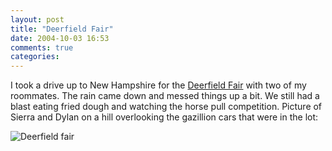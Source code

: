 ```yaml
---
layout: post
title: "Deerfield Fair"
date: 2004-10-03 16:53
comments: true
categories: 
---
```

I took a drive up to New Hampshire for the [Deerfield Fair][1] with two of my roommates. The rain came down and messed things up a bit. We still had a blast eating fried dough and watching the horse pull competition. Picture of Sierra and Dylan on a hill overlooking the gazillion cars that were in the lot:

<img src="{{ root_url }}/assets/posts/deerfield-fair/deerfield.jpg" alt="Deerfield fair" title="deerfield-fair" class="scale" />

[1]: http://www.deerfieldfair.com/